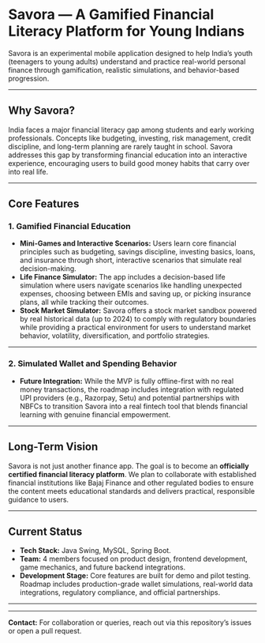 # Savora — A Gamified Financial Literacy Platform for Young Indians

Savora is an experimental mobile application designed to help India’s youth (teenagers to young adults) understand and practice real-world personal finance through gamification, realistic simulations, and behavior-based progression.

---

## Why Savora?

India faces a major financial literacy gap among students and early working professionals. Concepts like budgeting, investing, risk management, credit discipline, and long-term planning are rarely taught in school. Savora addresses this gap by transforming financial education into an interactive experience, encouraging users to build good money habits that carry over into real life.

---

## Core Features

### 1. Gamified Financial Education

- **Mini-Games and Interactive Scenarios:** Users learn core financial principles such as budgeting, savings discipline, investing basics, loans, and insurance through short, interactive scenarios that simulate real decision-making.
- **Life Finance Simulator:** The app includes a decision-based life simulation where users navigate scenarios like handling unexpected expenses, choosing between EMIs and saving up, or picking insurance plans, all while tracking their outcomes.
- **Stock Market Simulator:** Savora offers a stock market sandbox powered by real historical data (up to 2024) to comply with regulatory boundaries while providing a practical environment for users to understand market behavior, volatility, diversification, and portfolio strategies.

---

### 2. Simulated Wallet and Spending Behavior

- **Future Integration:** While the MVP is fully offline-first with no real money transactions, the roadmap includes integration with regulated UPI providers (e.g., Razorpay, Setu) and potential partnerships with NBFCs to transition Savora into a real fintech tool that blends financial learning with genuine financial empowerment.

---

## Long-Term Vision

Savora is not just another finance app. The goal is to become an **officially certified financial literacy platform**. We plan to collaborate with established financial institutions like Bajaj Finance and other regulated bodies to ensure the content meets educational standards and delivers practical, responsible guidance to users.

---

## Current Status

- **Tech Stack:** Java Swing, MySQL, Spring Boot.
- **Team:** 4 members focused on product design, frontend development, game mechanics, and future backend integrations.
- **Development Stage:** Core features are built for demo and pilot testing. Roadmap includes production-grade wallet simulations, real-world data integrations, regulatory compliance, and official partnerships.

---



---

**Contact:** For collaboration or queries, reach out via this repository’s issues or open a pull request.
